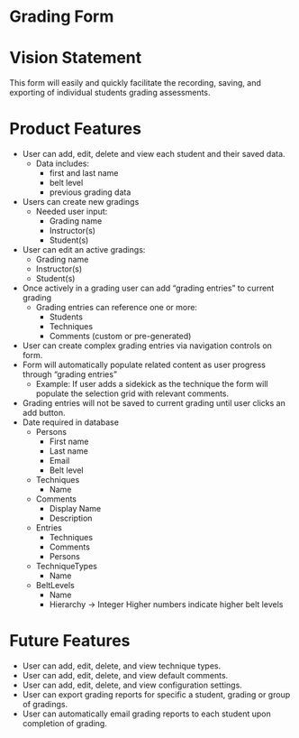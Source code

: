 # Grading Form

# Vision Statement
  This form will easily and quickly facilitate the recording, saving, and exporting of individual students grading assessments.
  
# Product Features
- User can add, edit, delete and view each student and their saved data.
  - Data includes:
    - first and last name
    - belt level
    - previous grading data
- Users can create new gradings
  - Needed user input:
    - Grading name
    - Instructor(s)
    - Student(s)
- User can edit an active gradings:
    - Grading name
    - Instructor(s)
    - Student(s)
- Once actively in a grading user can add “grading entries” to current grading
  - Grading entries can reference one or more:
    - Students
    - Techniques
    - Comments (custom or pre-generated)
- User can create complex grading entries via navigation controls on form.
- Form will automatically populate related content as user progress through “grading entries”
  - Example: If user adds a sidekick as the technique the form will populate the selection grid with relevant comments.
- Grading entries will not be saved to current grading until user clicks an add button.
- Date required in database
  - Persons
    - First name
    - Last name
    - Email
    - Belt level
  - Techniques
    - Name
  - Comments
    - Display Name
    - Description
  - Entries
    - Techniques
    - Comments
    - Persons
  - TechniqueTypes
    - Name 
  - BeltLevels
    - Name
    - Hierarchy -> Integer Higher numbers indicate higher belt levels 
# Future Features
- User can add, edit, delete, and view technique types.
- User can add, edit, delete, and view default comments.
- User can add, edit, delete, and view configuration settings.
- User can export grading reports for specific a student, grading or group of gradings.
- User can automatically email grading reports to each student upon completion of grading.


